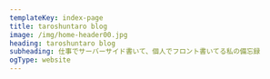```yaml
---
templateKey: index-page
title: taroshuntaro blog
image: /img/home-header00.jpg
heading: taroshuntaro blog
subheading: 仕事でサーバーサイド書いて、個人でフロント書いてる私の備忘録
ogType: website
---
```

